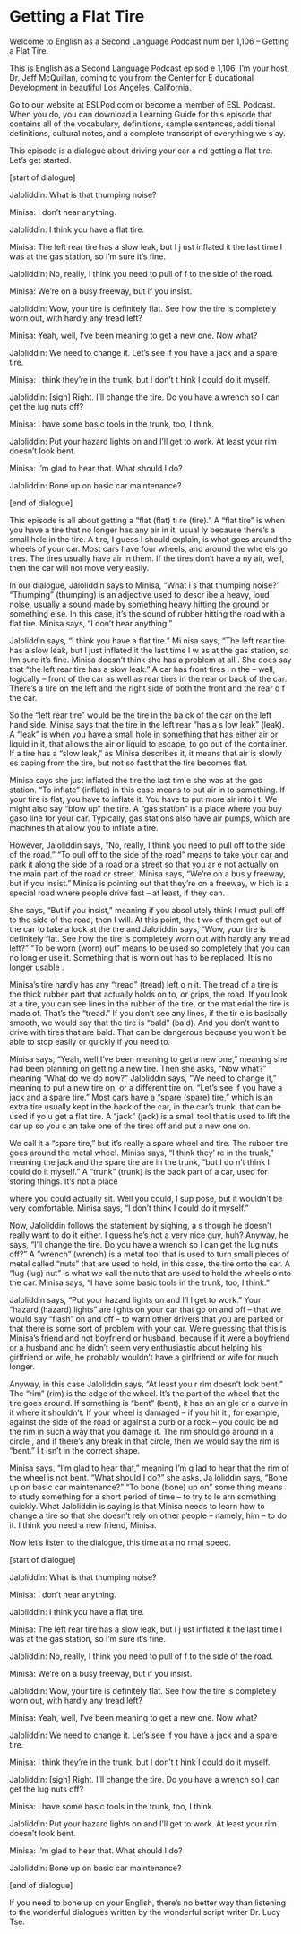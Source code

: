 # Getting a Flat Tire

Welcome to English as a Second Language Podcast num ber 1,106 – Getting a Flat Tire.

This is English as a Second Language Podcast episod e 1,106. I’m your host, Dr. Jeff McQuillan, coming to you from the Center for E ducational Development in beautiful Los Angeles, California.

Go to our website at ESLPod.com or become a member of ESL Podcast. When you do, you can download a Learning Guide for this episode that contains all of the vocabulary, definitions, sample sentences, addi tional definitions, cultural notes, and a complete transcript of everything we s ay.

This episode is a dialogue about driving your car a nd getting a flat tire. Let’s get started.

[start of dialogue]

Jaloliddin: What is that thumping noise?

Minisa: I don’t hear anything.

Jaloliddin: I think you have a flat tire.

Minisa: The left rear tire has a slow leak, but I j ust inflated it the last time I was at the gas station, so I’m sure it’s fine.

Jaloliddin: No, really, I think you need to pull of f to the side of the road.

Minisa: We’re on a busy freeway, but if you insist.

Jaloliddin: Wow, your tire is definitely flat. See how the tire is completely worn out, with hardly any tread left?

Minisa: Yeah, well, I’ve been meaning to get a new one. Now what?

Jaloliddin: We need to change it. Let’s see if you have a jack and a spare tire.

Minisa: I think they’re in the trunk, but I don’t t hink I could do it myself.

Jaloliddin: [sigh] Right. I’ll change the tire. Do you have a wrench so I can get the lug nuts off?

Minisa: I have some basic tools in the trunk, too, I think.

Jaloliddin: Put your hazard lights on and I’ll get to work. At least your rim doesn’t look bent.

Minisa: I’m glad to hear that. What should I do?

Jaloliddin: Bone up on basic car maintenance?

[end of dialogue]

This episode is all about getting a “flat (flat) ti re (tire).” A “flat tire” is when you have a tire that no longer has any air in it, usual ly because there’s a small hole in the tire. A tire, I guess I should explain, is what  goes around the wheels of your car. Most cars have four wheels, and around the whe els go tires. The tires usually have air in them. If the tires don’t have a ny air, well, then the car will not move very easily.

In our dialogue, Jaloliddin says to Minisa, “What i s that thumping noise?” “Thumping” (thumping) is an adjective used to descr ibe a heavy, loud noise, usually a sound made by something heavy hitting the  ground or something else. In this case, it’s the sound of rubber hitting the road with a flat tire. Minisa says, “I don’t hear anything.”

Jaloliddin says, “I think you have a flat tire.” Mi nisa says, “The left rear tire has a slow leak, but I just inflated it the last time I w as at the gas station, so I’m sure it’s fine. Minisa doesn’t think she has a problem at all . She does say that “the left rear tire has a slow leak.” A car has front tires i n the – well, logically – front of the car as well as rear tires in the rear or back of the car. There’s a tire on the left and the right side of both the front and the rear o f the car.

So the “left rear tire” would be the tire in the ba ck of the car on the left hand side. Minisa says that the tire in the left rear “has a s low leak” (leak). A “leak” is when you have a small hole in something that has either air or liquid in it, that allows the air or liquid to escape, to go out of the conta iner. If a tire has a “slow leak,” as Minisa describes it, it means that air is slowly es caping from the tire, but not so fast that the tire becomes flat.

Minisa says she just inflated the tire the last tim e she was at the gas station. “To inflate” (inflate) in this case means to put air in to something. If your tire is flat, you have to inflate it. You have to put more air into i t. We might also say “blow up” the tire. A “gas station” is a place where you buy gaso line for your car. Typically, gas stations also have air pumps, which are machines th at allow you to inflate a tire.

However, Jaloliddin says, “No, really, I think you need to pull off to the side of the road.” “To pull off to the side of the road” means to take your car and park it along the side of a road or a street so that you ar e not actually on the main part of the road or street. Minisa says, “We’re on a bus y freeway, but if you insist.” Minisa is pointing out that they’re on a freeway, w hich is a special road where people drive fast – at least, if they can.

She says, “But if you insist,” meaning if you absol utely think I must pull off to the side of the road, then I will. At this point, the t wo of them get out of the car to take a look at the tire and Jaloliddin says, “Wow, your tire is definitely flat. See how the tire is completely worn out with hardly any tre ad left?” “To be worn (worn) out” means to be used so completely that you can no long er use it. Something that is worn out has to be replaced. It is no longer usable .

Minisa’s tire hardly has any “tread” (tread) left o n it. The tread of a tire is the thick rubber part that actually holds on to, or grips, the road. If you look at a tire, you can see lines in the rubber of the tire, or the mat erial the tire is made of. That’s the “tread.” If you don’t see any lines, if the tir e is basically smooth, we would say that the tire is “bald” (bald). And you don’t want to drive with tires that are bald. That can be dangerous because you won’t be able to stop easily or quickly if you need to.

Minisa says, “Yeah, well I’ve been meaning to get a  new one,” meaning she had been planning on getting a new tire. Then she asks,  “Now what?” meaning “What do we do now?” Jaloliddin says, “We need to change it,” meaning to put a new tire on, or a different tire on. “Let’s see if you have a jack and a spare tire.” Most cars have a “spare (spare) tire,” which is an extra  tire usually kept in the back of the car, in the car’s trunk, that can be used if yo u get a flat tire. A “jack” (jack) is a small tool that is used to lift the car up so you c an take one of the tires off and put a new one on.

We call it a “spare tire,” but it’s really a spare wheel and tire. The rubber tire goes around the metal wheel. Minisa says, “I think they’ re in the trunk,” meaning the jack and the spare tire are in the trunk, “but I do n’t think I could do it myself.” A “trunk” (trunk) is the back part of a car, used for  storing things. It’s not a place

where you could actually sit. Well you could, I sup pose, but it wouldn’t be very comfortable. Minisa says, “I don’t think I could do  it myself.”

Now, Jaloliddin follows the statement by sighing, a s though he doesn’t really want to do it either. I guess he’s not a very nice guy, huh? Anyway, he says, “I’ll change the tire. Do you have a wrench so I can get the lug nuts off?” A “wrench” (wrench) is a metal tool that is used to turn small  pieces of metal called “nuts” that are used to hold, in this case, the tire onto the car. A “lug (lug) nut” is what we call the nuts that are used to hold the wheels o nto the car. Minisa says, “I have some basic tools in the trunk, too, I think.”

Jaloliddin says, “Put your hazard lights on and I’l l get to work.” Your “hazard (hazard) lights” are lights on your car that go on and off – that we would say “flash” on and off – to warn other drivers that you  are parked or that there is some sort of problem with your car. We’re guessing that this is Minisa’s friend and not boyfriend or husband, because if it were a boyfriend or a husband and he didn’t seem very enthusiastic about helping his girlfriend or wife, he probably wouldn’t have a girlfriend or wife for much longer.

Anyway, in this case Jaloliddin says, “At least you r rim doesn’t look bent.” The “rim” (rim) is the edge of the wheel. It’s the part  of the wheel that the tire goes around. If something is “bent” (bent), it has an an gle or a curve in it where it shouldn’t. If your wheel is damaged – if you hit it , for example, against the side of the road or against a curb or a rock – you could be nd the rim in such a way that you damage it. The rim should go around in a circle , and if there’s any break in that circle, then we would say the rim is “bent.” I t isn’t in the correct shape.

Minisa says, “I’m glad to hear that,” meaning I’m g lad to hear that the rim of the wheel is not bent. “What should I do?” she asks. Ja loliddin says, “Bone up on basic car maintenance?” “To bone (bone) up on” some thing means to study something for a short period of time – to try to le arn something quickly. What Jaloliddin is saying is that Minisa needs to learn how to change a tire so that she doesn’t rely on other people – namely, him – to do it. I think you need a new friend, Minisa.

Now let’s listen to the dialogue, this time at a no rmal speed.

[start of dialogue]

Jaloliddin: What is that thumping noise?

Minisa: I don’t hear anything.

 Jaloliddin: I think you have a flat tire.

Minisa: The left rear tire has a slow leak, but I j ust inflated it the last time I was at the gas station, so I’m sure it’s fine.

Jaloliddin: No, really, I think you need to pull of f to the side of the road.

Minisa: We’re on a busy freeway, but if you insist.

Jaloliddin: Wow, your tire is definitely flat. See how the tire is completely worn out, with hardly any tread left?

Minisa: Yeah, well, I’ve been meaning to get a new one. Now what?

Jaloliddin: We need to change it. Let’s see if you have a jack and a spare tire.

Minisa: I think they’re in the trunk, but I don’t t hink I could do it myself.

Jaloliddin: [sigh] Right. I’ll change the tire. Do you have a wrench so I can get the lug nuts off?

Minisa: I have some basic tools in the trunk, too, I think.

Jaloliddin: Put your hazard lights on and I’ll get to work. At least your rim doesn’t look bent.

Minisa: I’m glad to hear that. What should I do?

Jaloliddin: Bone up on basic car maintenance?

[end of dialogue]

If you need to bone up on your English, there’s no better way than listening to the wonderful dialogues written by the wonderful script writer Dr. Lucy Tse.




